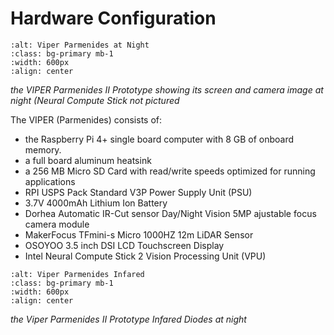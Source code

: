 # Hardware Configuration

```{image} parmenides_1.jpg
:alt: Viper Parmenides at Night
:class: bg-primary mb-1
:width: 600px
:align: center
```
*the VIPER Parmenides II Prototype showing its screen and camera image at night (Neural Compute Stick not pictured*

The VIPER (Parmenides) consists of:
* the Raspberry Pi 4+ single board computer with 8 GB of onboard memory.
* a full board aluminum heatsink
* a 256 MB Micro SD Card with read/write speeds optimized for running applications 
* RPI USPS Pack Standard V3P Power Supply Unit (PSU)
* 3.7V 4000mAh Lithium Ion Battery
* Dorhea Automatic IR-Cut sensor Day/Night Vision 5MP ajustable focus camera module
* MakerFocus TFmini-s Micro 1000HZ 12m LiDAR Sensor
* OSOYOO 3.5 inch DSI LCD Touchscreen Display
* Intel Neural Compute Stick 2 Vision Processing Unit (VPU)

```{image} parmenides_2.jpg
:alt: Viper Parmenides Infared
:class: bg-primary mb-1
:width: 600px
:align: center
```
*the Viper Parmenides II Prototype Infared Diodes at night*
